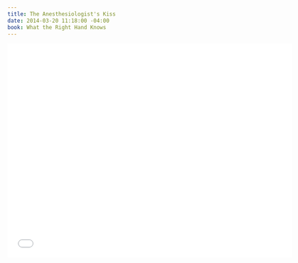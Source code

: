 ```yaml
---
title: The Anesthesiologist's Kiss
date: 2014-03-20 11:18:00 -04:00
book: What the Right Hand Knows
---
```


<iframe width="640" height="480" src="//www.youtube.com/embed/EwaHTcnr5YE?rel=0" frameborder="0" allowfullscreen></iframe>
